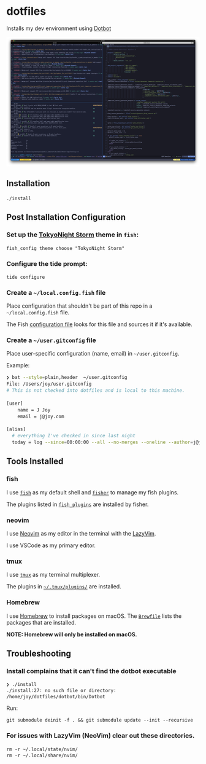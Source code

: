 <!--
SPDX-FileCopyrightText: 2023 Jerin Joy

SPDX-License-Identifier: Apache-2.0
-->

# dotfiles

Installs my dev environment using [Dotbot](https://github.com/anishathalye/dotbot)

![terminal](docs/terminal.jpg)

## Installation

```
./install
```

## Post Installation Configuration

### Set up the [TokyoNight Storm](https://github.com/folke/tokyonight.nvim) theme in `fish`:

```
fish_config theme choose "TokyoNight Storm"
```

### Configure the tide prompt:

```
tide configure
```

### Create a `~/local.config.fish` file

Place configuration that shouldn't be part of this repo in a `~/local.config.fish` file.

The Fish [configuration file](homedir_files/config/fish/config.fish) looks for this file and sources it if it's available.

### Create a `~/user.gitconfig` file

Place user-specific configuration (name, email) in `~/user.gitconfig`.

Example:

```bash
❯ bat --style=plain,header  ~/user.gitconfig
File: /Users/joy/user.gitconfig
# This is not checked into dotfiles and is local to this machine.

[user]
    name = J Joy
    email = j@joy.com

[alias]
  # everything I've checked in since last night
  today = log --since=00:00:00 --all --no-merges --oneline --author=j@joy.com
```

## Tools Installed

### fish

I use [`fish`](https://fishshell.com) as my default shell and [`fisher`](https://github.com/jorgebucaran/fisher) to manage my fish plugins.

The plugins listed in [`fish_plugins`](homedir_files/config/fish/fish_plugins) are installed by fisher.

### neovim

I use [Neovim](https://neovim.io) as my editor in the terminal with the [LazyVim](https://www.lazyvim.org/).

I use VSCode as my primary editor.

### tmux

I use [`tmux`](https://github.com/tmux/tmux/wiki) as my terminal multiplexer.

The plugins in [`~/.tmux/plugins/`](homedir_files/tmux/plugins/) are installed.

### Homebrew

I use [Homebrew](https://brew.sh) to install packages on macOS. The [`Brewfile`](Brewfile) lists the packages that are installed.

**NOTE: Homebrew will only be installed on macOS.**

## Troubleshooting

### Install complains that it can't find the dotbot executable

```shell
❯ ./install
./install:27: no such file or directory: /home/joy/dotfiles/dotbot/bin/Dotbot
````

Run:

```shell
git submodule deinit -f . && git submodule update --init --recursive
```

### For issues with LazyVim (NeoVim) clear out these directories.

```shell
rm -r ~/.local/state/nvim/
rm -r ~/.local/share/nvim/
````
